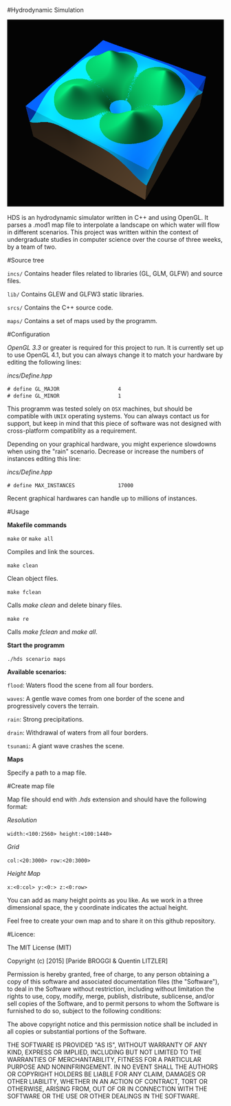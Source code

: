 #Hydrodynamic Simulation

![](screenshots/crater%20flood.png)

HDS is an hydrodynamic simulator written in C++ and using OpenGL. It parses a .mod1 map file to interpolate a landscape on which water will flow in different scenarios. This project was written within the context of undergraduate studies in computer science over the course of three weeks, by a team of two.

#Source tree

`incs/`
Contains header files related to libraries (GL, GLM, GLFW) and source files.

`lib/`
Contains GLEW and GLFW3 static libraries.

`srcs/`
Contains the C++ source code.

`maps/`
Contains a set of maps used by the programm.

#Configuration

*OpenGL 3.3* or greater is required for this project to run. It is currently set up to use OpenGL 4.1, but you can always change it to match your hardware by editing the following lines:

*incs/Define.hpp*

```
# define GL_MAJOR					4
# define GL_MINOR					1
```

This programm was tested solely on `OSX` machines, but should be compatible with `UNIX` operating systems. You can always contact us for support, but keep in mind that this piece of software was not designed with cross-platform compatiblity as a requirement.

Depending on your graphical hardware, you might experience slowdowns when using the "rain" scenario. Decrease or increase the numbers of instances editing this line:

*incs/Define.hpp*

```
# define MAX_INSTANCES				17000
```

Recent graphical hardwares can handle up to millions of instances.

#Usage

**Makefile commands**

`make` or `make all`

Compiles and link the sources.

`make clean`

Clean object files.

`make fclean`

Calls *make clean* and delete binary files.

`make re`

Calls *make fclean* and *make all*.

**Start the programm**

`./hds scenario maps`

**Available scenarios:**

`flood`: Waters flood the scene from all four borders.

`waves`: A gentle wave comes from one border of the scene and progressively covers the terrain.

`rain`: Strong precipitations.

`drain`: Withdrawal of waters from all four borders.

`tsunami`: A giant wave crashes the scene.


**Maps**

Specify a path to a map file.

#Create map file

Map file should end with *.hds* extension and should have the following format:

*Resolution*

`width:<100:2560> height:<100:1440>`

*Grid*

`col:<20:3000> row:<20:3000>`

*Height Map*

`x:<0:col> y:<0:> z:<0:row>`

You can add as many height points as you like. As we work in a three dimensional space, the y coordinate indicates the actual height.

Feel free to create your own map and to share it on this github repository.

#Licence:

The MIT License (MIT)

Copyright (c) [2015] [Paride BROGGI & Quentin LITZLER]

Permission is hereby granted, free of charge, to any person obtaining a copy
of this software and associated documentation files (the "Software"), to deal
in the Software without restriction, including without limitation the rights
to use, copy, modify, merge, publish, distribute, sublicense, and/or sell
copies of the Software, and to permit persons to whom the Software is
furnished to do so, subject to the following conditions:

The above copyright notice and this permission notice shall be included in all
copies or substantial portions of the Software.

THE SOFTWARE IS PROVIDED "AS IS", WITHOUT WARRANTY OF ANY KIND, EXPRESS OR
IMPLIED, INCLUDING BUT NOT LIMITED TO THE WARRANTIES OF MERCHANTABILITY,
FITNESS FOR A PARTICULAR PURPOSE AND NONINFRINGEMENT. IN NO EVENT SHALL THE
AUTHORS OR COPYRIGHT HOLDERS BE LIABLE FOR ANY CLAIM, DAMAGES OR OTHER
LIABILITY, WHETHER IN AN ACTION OF CONTRACT, TORT OR OTHERWISE, ARISING FROM,
OUT OF OR IN CONNECTION WITH THE SOFTWARE OR THE USE OR OTHER DEALINGS IN THE
SOFTWARE.


